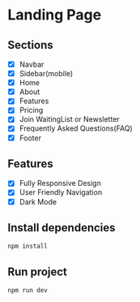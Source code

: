 # Landing Page 

## Sections

- [x] Navbar
- [x] Sidebar(mobile)
- [x] Home
- [x] About
- [x] Features
- [x] Pricing
- [x] Join WaitingList or Newsletter
- [x] Frequently Asked Questions(FAQ)
- [x] Footer

## Features

- [x] Fully Responsive Design
- [x] User Friendly Navigation
- [x] Dark Mode

## Install dependencies

```bash
npm install
```

## Run project

```bash
npm run dev
```
